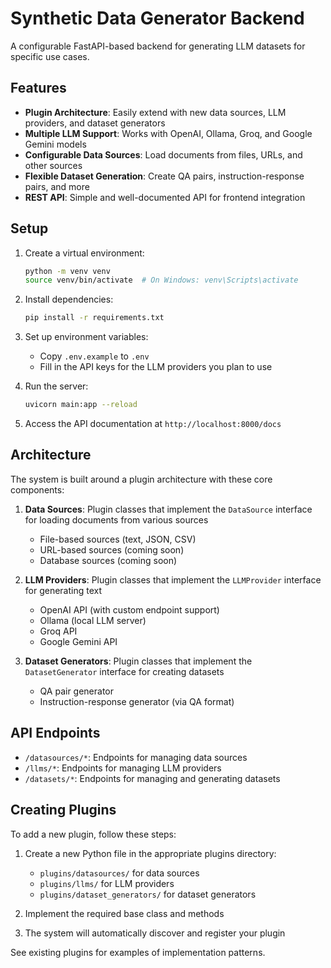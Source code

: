 # Synthetic Data Generator Backend

A configurable FastAPI-based backend for generating LLM datasets for specific use cases.

## Features

- **Plugin Architecture**: Easily extend with new data sources, LLM providers, and dataset generators
- **Multiple LLM Support**: Works with OpenAI, Ollama, Groq, and Google Gemini models
- **Configurable Data Sources**: Load documents from files, URLs, and other sources
- **Flexible Dataset Generation**: Create QA pairs, instruction-response pairs, and more
- **REST API**: Simple and well-documented API for frontend integration

## Setup

1. Create a virtual environment:
   ```bash
   python -m venv venv
   source venv/bin/activate  # On Windows: venv\Scripts\activate
   ```

2. Install dependencies:
   ```bash
   pip install -r requirements.txt
   ```

3. Set up environment variables:
   - Copy `.env.example` to `.env`
   - Fill in the API keys for the LLM providers you plan to use

4. Run the server:
   ```bash
   uvicorn main:app --reload
   ```

5. Access the API documentation at `http://localhost:8000/docs`

## Architecture

The system is built around a plugin architecture with these core components:

1. **Data Sources**: Plugin classes that implement the `DataSource` interface for loading documents from various sources
   - File-based sources (text, JSON, CSV)
   - URL-based sources (coming soon)
   - Database sources (coming soon)

2. **LLM Providers**: Plugin classes that implement the `LLMProvider` interface for generating text
   - OpenAI API (with custom endpoint support)
   - Ollama (local LLM server)
   - Groq API
   - Google Gemini API

3. **Dataset Generators**: Plugin classes that implement the `DatasetGenerator` interface for creating datasets
   - QA pair generator
   - Instruction-response generator (via QA format)

## API Endpoints

- `/datasources/*`: Endpoints for managing data sources
- `/llms/*`: Endpoints for managing LLM providers
- `/datasets/*`: Endpoints for managing and generating datasets

## Creating Plugins

To add a new plugin, follow these steps:

1. Create a new Python file in the appropriate plugins directory:
   - `plugins/datasources/` for data sources
   - `plugins/llms/` for LLM providers
   - `plugins/dataset_generators/` for dataset generators

2. Implement the required base class and methods
3. The system will automatically discover and register your plugin

See existing plugins for examples of implementation patterns. 